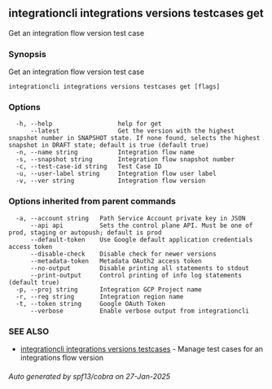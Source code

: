 ## integrationcli integrations versions testcases get

Get an integration flow version test case

### Synopsis

Get an integration flow version test case

```
integrationcli integrations versions testcases get [flags]
```

### Options

```
  -h, --help                  help for get
      --latest                Get the version with the highest snapshot number in SNAPSHOT state. If none found, selects the highest snapshot in DRAFT state; default is true (default true)
  -n, --name string           Integration flow name
  -s, --snapshot string       Integration flow snapshot number
  -c, --test-case-id string   Test Case ID
  -u, --user-label string     Integration flow user label
  -v, --ver string            Integration flow version
```

### Options inherited from parent commands

```
  -a, --account string   Path Service Account private key in JSON
      --api api          Sets the control plane API. Must be one of prod, staging or autopush; default is prod
      --default-token    Use Google default application credentials access token
      --disable-check    Disable check for newer versions
      --metadata-token   Metadata OAuth2 access token
      --no-output        Disable printing all statements to stdout
      --print-output     Control printing of info log statements (default true)
  -p, --proj string      Integration GCP Project name
  -r, --reg string       Integration region name
  -t, --token string     Google OAuth Token
      --verbose          Enable verbose output from integrationcli
```

### SEE ALSO

* [integrationcli integrations versions testcases](integrationcli_integrations_versions_testcases.md)	 - Manage test cases for an integrations flow version

###### Auto generated by spf13/cobra on 27-Jan-2025
